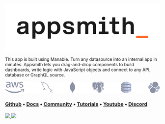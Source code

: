 ![](https://raw.githubusercontent.com/appsmithorg/appsmith/release/static/appsmith_logo_primary.png)

This app is built using Manabie. Turn any datasource into an internal app in minutes. Appsmith lets you drag-and-drop components to build dashboards, write logic with JavaScript objects and connect to any API, database or GraphQL source.

![](https://raw.githubusercontent.com/appsmithorg/appsmith/release/static/images/integrations.png)

### [Github](https://github.com/appsmithorg/appsmith) • [Docs](https://docs.appsmith.com/?utm_source=github&utm_medium=social&utm_content=appsmith_docs&utm_campaign=null&utm_term=appsmith_docs) • [Community](https://community.appsmith.com/) • [Tutorials](https://github.com/appsmithorg/appsmith/tree/update/readme#tutorials) • [Youtube](https://www.youtube.com/appsmith) • [Discord](https://discord.gg/rBTTVJp)


###### [![](https://assets.appsmith.com/git-sync/Buttons.svg) ](http://localhost/applications/633e5568cbe08b4e8c85c3d3/pages/633e5568cbe08b4e8c85c3d6) [![](https://assets.appsmith.com/git-sync/Buttons2.svg)](http://localhost/applications/633e5568cbe08b4e8c85c3d3/pages/633e5568cbe08b4e8c85c3d6/edit)

